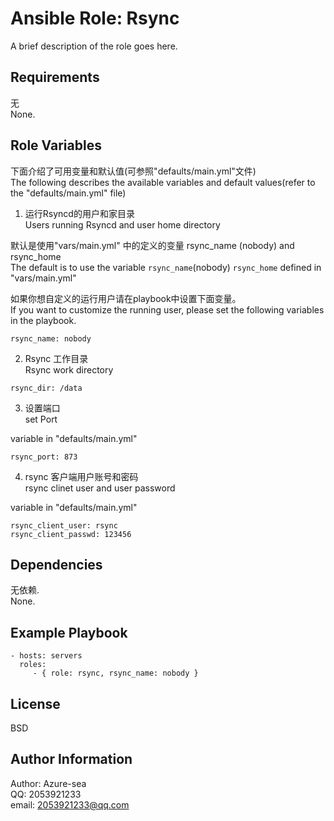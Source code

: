 Ansible Role: Rsync
=========


A brief description of the role goes here.

Requirements
------------
无\
None.

Role Variables
--------------
下面介绍了可用变量和默认值(可参照"defaults/main.yml"文件) \
The following describes the available variables and default values(refer to the "defaults/main.yml" file)

1. 运行Rsyncd的用户和家目录 \
  Users running Rsyncd and user home directory

默认是使用"vars/main.yml" 中的定义的变量 rsync_name (nobody) and rsync_home \
The default is to use the variable `rsync_name`(nobody) `rsync_home` defined in "vars/main.yml"

如果你想自定义的运行用户请在playbook中设置下面变量。\
If you want to customize the running user, please set the following variables in the playbook.


    rsync_name: nobody

2. Rsync 工作目录 \
  Rsync work directory
```
rsync_dir: /data
```
3. 设置端口 \
   set Port

variable in "defaults/main.yml"

    rsync_port: 873

4. rsync 客户端用户账号和密码 \
   rsync clinet user and user password

variable in "defaults/main.yml"

    rsync_client_user: rsync
    rsync_client_passwd: 123456


Dependencies
------------
无依赖.\
None.

Example Playbook
----------------

    - hosts: servers
      roles:
         - { role: rsync, rsync_name: nobody }


License
-------

BSD

Author Information
------------------
Author: Azure-sea \
QQ: 2053921233 \
email: 2053921233@qq.com

